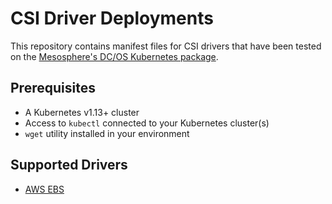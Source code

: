 # CSI Driver Deployments

This repository contains manifest files for CSI drivers that have been tested on the [Mesosphere's DC/OS Kubernetes package](https://docs.mesosphere.com/services/kubernetes/).

## Prerequisites

- A Kubernetes v1.13+ cluster
- Access to `kubectl` connected to your Kubernetes cluster(s)
- `wget` utility installed in your environment

## Supported Drivers

- [AWS EBS](https://github.com/mesosphere/csi-driver-deployments/tree/master/aws-ebs/kubernetes)